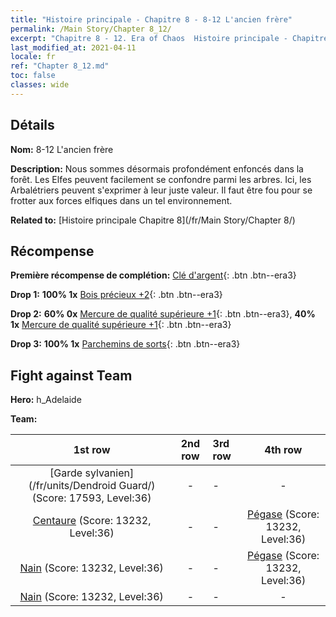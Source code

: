 ```yaml
---
title: "Histoire principale - Chapitre 8 - 8-12 L'ancien frère"
permalink: /Main Story/Chapter 8_12/
excerpt: "Chapitre 8 - 12. Era of Chaos  Histoire principale - Chapitre 8_12. 8-12 L'ancien frère"
last_modified_at: 2021-04-11
locale: fr
ref: "Chapter 8_12.md"
toc: false
classes: wide
---
```


## Détails

 **Nom:** 8-12 L'ancien frère

 **Description:** Nous sommes désormais profondément enfoncés dans la forêt. Les Elfes peuvent facilement se confondre parmi les arbres. Ici, les Arbalétriers peuvent s'exprimer à leur juste valeur. Il faut être fou pour se frotter aux forces elfiques dans un tel environnement.

 **Related to:** [Histoire principale Chapitre 8](/fr/Main Story/Chapter 8/)

## Récompense

 **Première récompense de complétion:** [Clé d'argent](/fr/Items/con_693/){: .btn .btn--era3}

 **Drop 1:** **100% 1x** [Bois précieux +2](/fr/Items/mat_27/){: .btn .btn--era3}

 **Drop 2:** **60% 0x** [Mercure de qualité supérieure +1](/fr/Items/mat_21/){: .btn .btn--era3}, **40% 1x** [Mercure de qualité supérieure +1](/fr/Items/mat_21/){: .btn .btn--era3}

 **Drop 3:** **100% 1x** [Parchemins de sorts](/fr/Items/con_694/){: .btn .btn--era3}


## Fight against Team
 **Hero:** h_Adelaide

 **Team:**


  | 1st row | 2nd row | 3rd row | 4th row |
  |:----:|:----:|:----|:----:|
  | [Garde sylvanien](/fr/units/Dendroid Guard/) (Score: 17593, Level:36)  | - | - | - |
  | [Centaure](/fr/units/Centaur/) (Score: 13232, Level:36)  | - | - | [Pégase](/fr/units/Pegasus/) (Score: 13232, Level:36)  |
  | [Nain](/fr/units/Dwarf/) (Score: 13232, Level:36)  | - | - | [Pégase](/fr/units/Pegasus/) (Score: 13232, Level:36)  |
  | [Nain](/fr/units/Dwarf/) (Score: 13232, Level:36)  | - | - | - |


